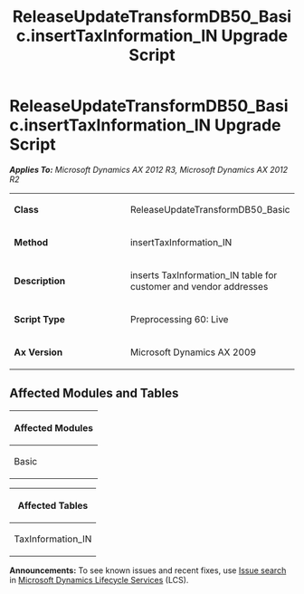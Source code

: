 ﻿---
title: ReleaseUpdateTransformDB50_Basic.insertTaxInformation_IN Upgrade Script
TOCTitle: ReleaseUpdateTransformDB50_Basic.insertTaxInformation_IN Upgrade Script
ms:assetid: f63d8964-1ba3-be01-bb1a-2844d9bd069e
ms:mtpsurl: https://msdn.microsoft.com/en-us/library/JJ737588(v=AX.60)
ms:contentKeyID: 49712281
ms.date: 05/18/2015
mtps_version: v=AX.60
---

# ReleaseUpdateTransformDB50\_Basic.insertTaxInformation\_IN Upgrade Script 


_**Applies To:** Microsoft Dynamics AX 2012 R3, Microsoft Dynamics AX 2012 R2_

<table>
<colgroup>
<col style="width: 50%" />
<col style="width: 50%" />
</colgroup>
<tbody>
<tr class="odd">
<td><p><strong>Class</strong></p></td>
<td><p>ReleaseUpdateTransformDB50_Basic</p></td>
</tr>
<tr class="even">
<td><p><strong>Method</strong></p></td>
<td><p>insertTaxInformation_IN</p></td>
</tr>
<tr class="odd">
<td><p><strong>Description</strong></p></td>
<td><p>inserts TaxInformation_IN table for customer and vendor addresses</p></td>
</tr>
<tr class="even">
<td><p><strong>Script Type</strong></p></td>
<td><p>Preprocessing 60: Live</p></td>
</tr>
<tr class="odd">
<td><p><strong>Ax Version</strong></p></td>
<td><p>Microsoft Dynamics AX 2009</p></td>
</tr>
</tbody>
</table>


## Affected Modules and Tables

<table>
<colgroup>
<col style="width: 100%" />
</colgroup>
<thead>
<tr class="header">
<th><p>Affected Modules</p></th>
</tr>
</thead>
<tbody>
<tr class="odd">
<td><p>Basic</p></td>
</tr>
</tbody>
</table>


<table>
<colgroup>
<col style="width: 100%" />
</colgroup>
<thead>
<tr class="header">
<th><p>Affected Tables</p></th>
</tr>
</thead>
<tbody>
<tr class="odd">
<td><p>TaxInformation_IN</p></td>
</tr>
</tbody>
</table>

  
**Announcements:** To see known issues and recent fixes, use [Issue search](http://go.microsoft.com/fwlink/?linkid=389258) in [Microsoft Dynamics Lifecycle Services](http://go.microsoft.com/fwlink/?linkid=306505) (LCS).

